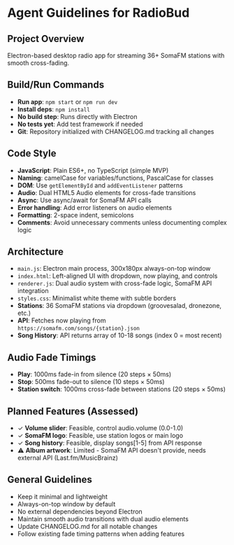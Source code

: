 # Agent Guidelines for RadioBud

## Project Overview
Electron-based desktop radio app for streaming 36+ SomaFM stations with smooth cross-fading.

## Build/Run Commands
- **Run app**: `npm start` or `npm run dev`
- **Install deps**: `npm install`
- **No build step**: Runs directly with Electron
- **No tests yet**: Add test framework if needed
- **Git**: Repository initialized with CHANGELOG.md tracking all changes

## Code Style
- **JavaScript**: Plain ES6+, no TypeScript (simple MVP)
- **Naming**: camelCase for variables/functions, PascalCase for classes
- **DOM**: Use `getElementById` and `addEventListener` patterns
- **Audio**: Dual HTML5 Audio elements for cross-fade transitions
- **Async**: Use async/await for SomaFM API calls
- **Error handling**: Add error listeners on audio elements
- **Formatting**: 2-space indent, semicolons
- **Comments**: Avoid unnecessary comments unless documenting complex logic

## Architecture
- `main.js`: Electron main process, 300x180px always-on-top window
- `index.html`: Left-aligned UI with dropdown, now playing, and controls
- `renderer.js`: Dual audio system with cross-fade logic, SomaFM API integration
- `styles.css`: Minimalist white theme with subtle borders
- **Stations**: 36 SomaFM stations via dropdown (groovesalad, dronezone, etc.)
- **API**: Fetches now playing from `https://somafm.com/songs/{station}.json`
- **Song History**: API returns array of 10-18 songs (index 0 = most recent)

## Audio Fade Timings
- **Play**: 1000ms fade-in from silence (20 steps × 50ms)
- **Stop**: 500ms fade-out to silence (10 steps × 50ms)
- **Station switch**: 1000ms cross-fade between stations (20 steps × 50ms)

## Planned Features (Assessed)
- ✓ **Volume slider**: Feasible, control audio.volume (0.0-1.0)
- ✓ **SomaFM logo**: Feasible, use station logos or main logo
- ✓ **Song history**: Feasible, display songs[1-5] from API response
- ⚠ **Album artwork**: Limited - SomaFM API doesn't provide, needs external API (Last.fm/MusicBrainz)

## General Guidelines
- Keep it minimal and lightweight
- Always-on-top window by default
- No external dependencies beyond Electron
- Maintain smooth audio transitions with dual audio elements
- Update CHANGELOG.md for all notable changes
- Follow existing fade timing patterns when adding features
